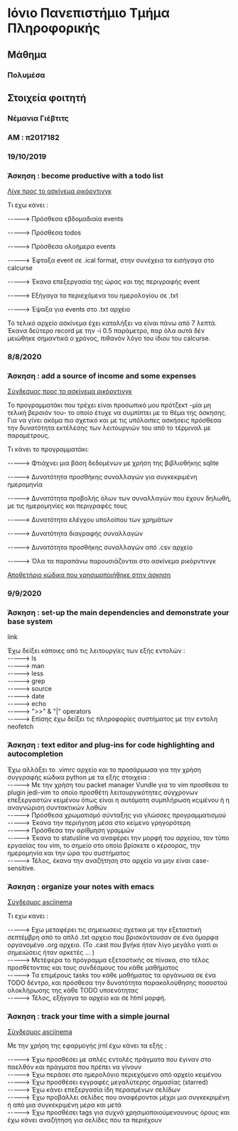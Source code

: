 # Ιόνιο Πανεπιστήμιο Τμήμα Πληροφορικής 
## Μάθημα
### Πολυμέσα

## Στοιχεία φοιτητή 

### Νέμανια Γιέβτιτς 
### ΑΜ : π2017182

### 19/10/2019

### Άσκηση : become productive with a todo list

<a href= "https://asciinema.org/a/275677">Λίνκ προς το ασκίνεμα ρικόρντινγκ</a>

Τι εχω κάνει : 

<p>-----> Πρόσθεσα εβδομαδιαία events</p>
<p>-----> Πρόσθεσα todos</p>
<p>-----> Πρόσθεσα ολοήμερα events</p>
<p>-----> Έφταξα event σε .ical format, στην συνέχεια τα εισήγαγα στο calcurse</p>
<p>-----> Έκανα επεξεργασία της ώρας και της περιγραφής event</p>
<p>-----> Εξήγαγα τα περιεχόμενα του ημερολογίου σε .txt</p>
<p>-----> Έψαξα για events στο .txt αρχέιο</p>
<p>
Το τελικό αρχείο ασκίνεμα έχει καταλήξει να είναι πάνω από 7 λεπτά.
Έκανα δεύτερο record με την -i 0.5 παράμετρο, παρ όλα αυτά δέν μειώθηκε σημαντικά ο χρόνος,
πιθανόν λόγο του ίδιου του calcurse.</p>

### 8/8/2020

### Άσκηση : add a source of income and some expenses


<a href= "https://asciinema.org/a/qYmnDBjhYACR8sXkyduNLJSqr"> Σύνδεσμος προς το ασκίνεμα ρικόρντινγκ</a>

<p>Το προγραμματάκι που τρέχει είναι προσωπικό μου πρότζεκτ -μία μη τελική βερσιόν του- το οποίο
έτυχε να συμπίπτει με το θέμα της άσκησης. Για να γίνει ακόμα πιο σχετικό και με τις υπόλοιπες
ασκήσεις πρόσθεσα την δυνατότητα εκτέλεσης των λειτουργιών του από το τέρμιναλ με παραμέτρους.</p>

Τι κάνει το προγραμματάκι:

<p>-----> Φτιάχνει μια βάση δεδομένων με χρήση της βιβλιοθήκης sqlite</p>
<p>-----> Δυνατότητα προσθήκης συναλλαγών για συγκεκριμένη ημερομηνία</p>
<p>-----> Δυνατότητα προβολής όλων των συναλλαγών που έχουν δηλωθή, με τις ημερομηνίες και περιγραφές τους</p>
<p>-----> Δυνατότητα ελέγχου υπολοίπου των χρημάτων</p>
<p>-----> Δυνατότητα διαγραφής συναλλαγών</p>
<p>-----> Δυνατότητα προσθήκης συναλλαγών από .csv αρχείο</p>

<p>-----> Όλα τα παραπάνω παρουσιάζονται στο ασκίνεμα ρικόρντινγκ</p>

<a href="https://github.com/IonianIronist/anxietyBills">Αποθετήριο κώδικα που χρησιμοποιήθηκε στην άσκηση</a>


### 9/9/2020


### Άσκηση : set-up the main dependencies and demonstrate your base system


link 


<p>Έχω δείξει κάποιες από τις λειτουργίες των εξής εντολών : <br>
-----> ls<br>
-----> man<br>
-----> less<br>
-----> grep<br>
-----> source<br>
-----> date<br>
-----> echo<br>
-----> ">>" & "|" operators<br> 
-----> Επίσης έχω δείξει τις πληροφορίες συστήματος με την εντολη neofetch<br></p>



### Άσκηση : text editor and plug-ins for code highlighting and autocompletion

<a href=" https://asciinema.org/a/358763"></a>


<p>
Έχω αλλάξει το .vimrc αρχείο και το προσάρμωσα για την χρήση συγγραφής κώδικα python με τα εξής στοιχεια : <br>
-----> Με την χρήση του packet manager Vundle για το vim προσθεσα το plugin jedi-vim το οποίο προσθέτη λειτουργικότητες σύγχρονων επεξεργαστών κειμένου όπως είναι η αυτόματη συμπλήρωση κςιμένου ή η αναγνώριση συντακτικών λαθών <br>
-----> Πρόσθεσα χρωματισμό σύνταξης για γλώσσες προγραμματισμού <br>
-----> Έκανα την περιήγηση μέσα στο κείμενο γρηγορότερη <br>
-----> Πρόσθεσα την αρίθμηση γραμμών<br>
-----> Έκανα το statusline να αναφέρει την μορφή του αρχείου, τον τύπο εργασίας του vim, το σημείο στο οποίο βρίσκετε ο κέρσορας, την ημερομηνία και την ώρα του συστήματος <br>
-----> Τέλος, έκανα την αναζήτηση στο αρχείο να μην είναι case-sensitive. <br>
</p>



### Άσκηση : organize your notes with emacs


<a href="https://asciinema.org/a/358765"> Σύνδεσμος asciinema </a>

<p>
Τι εχω κανει :<br>

-----> Εχω μεταφέρει τις σημειωσεις σχετικα με την εξεταστική σεπτέμβρη από το απλό  .txt αρχειο που βρισκόντουσαν σε ένα όμορφα οργανομένο .org αρχειο. (Το .cast που βγήκε ήταν λίγο μεγάλο γιατί οι σημειώσεις ήταν αρκετές ... )<br>
-----> Μετέφερα το πρόγραμμα εξεταστικής σε πίνακα, στο τέλος προσθέτοντας και τους συνδέσμους του κάθε μαθήματος<br>
-----> Τα επιμέρους tasks του κάθε μαθήματος τα οργάνωσα σε ένα TODO δέντρο, και πρόσθεσα την δυνατότητα παρακολούθησης ποσοστού ολοκλήρωσης της κάθε TODO υποενότητας<br>
-----> Τέλος, εξήγαγα το αρχείο και σε html μορφή.<br>
</p>


### Άσκηση : track your time with a simple journal


<a href ="https://asciinema.org/a/358766">Σύνδεσμος asciinema</a>

<p>
  
Με την χρήση της εφαρμογής jrnl έχω κάνει τα εξής :

-----> Έχω προσθέσει με απλές εντολές πράγματα που έγιναν στο παελθόν και πράγματα που πρέπει να γίνουν<br>
-----> Έχω περάσει στο ημερολόγιο περιεχόμενο από αρχείο κειμένου<br>
-----> Έχω προσθέσει εγγραφές μεγαλύτερης σημασίας (starred)<br>
-----> Έχω κάνει επεξεργασία ίδη περασμένων σελίδων<br>
-----> Έχω προβάλλει σελίδες που αναφέρονται μέχρι μια συγκεκριμένη ή από μια συγκεκριμένη μερα και μετά<br>
-----> Έχω προσθέσει tags για συχνά χρησιμοποιούμενουνους όρους και έχω κάνει αναζήτηση για σελίδες που τα περιέχουν<br></p>
